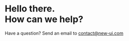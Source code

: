 # Hello there.<br>How can we help?

Have a question? Send an email to [contact@new-ui.com](mailto:contact@new-ui.com)
